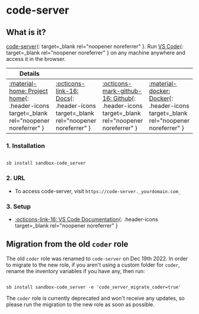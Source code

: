 # code-server

## What is it?

[code-server](https://github.com/coder/code-server){: target=_blank rel="noopener noreferrer" }. Run [VS Code](https://github.com/Microsoft/vscode){: target=_blank rel="noopener noreferrer" } on any machine anywhere and access it in the browser.

| Details     |             |             |             |
|-------------|-------------|-------------|-------------|
| [:material-home: Project home](https://github.com/coder/code-server){: .header-icons target=_blank rel="noopener noreferrer" } | [:octicons-link-16: Docs](https://code.visualstudio.com/docs){: .header-icons target=_blank rel="noopener noreferrer" } | [:octicons-mark-github-16: Github](https://github.com/coder/code-server){: .header-icons target=_blank rel="noopener noreferrer" } | [:material-docker: Docker](https://registry.hub.docker.com/r/codercom/code-server){: .header-icons target=_blank rel="noopener noreferrer" }|

### 1. Installation

``` shell

sb install sandbox-code_server

```

### 2. URL

- To access code-server, visit `https://code-server._yourdomain.com_`

### 3. Setup

- [:octicons-link-16: VS Code Documentation](https://code.visualstudio.com/docs){: .header-icons target=_blank rel="noopener noreferrer" }

## Migration from the old `coder` role

The old `coder` role was renamed to `code-server` on Dec 19th 2022.
In order to migrate to the new role, if you aren't using a custom folder for `coder`, rename the inventory variables if you have any, then run:

``` shell

sb install sandbox-code_server -e 'code_server_migrate_coder=true'

```

The `coder` role is currently deprecated and won't receive any updates, so please run the migration to the new role as soon as possible.
